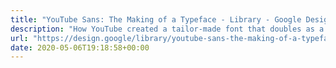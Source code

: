 ```yaml
---
title: "YouTube Sans: The Making of a Typeface - Library - Google Design"
description: "How YouTube created a tailor-made font that doubles as a brand ambassador"
url: "https://design.google/library/youtube-sans-the-making-of-a-typeface/"
date: 2020-05-06T19:18:58+00:00
---
```

